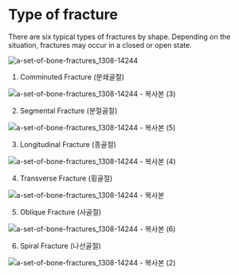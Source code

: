 # Type of fracture

There are six typical types of fractures by shape.
Depending on the situation, fractures may occur in a closed or open state.

![a-set-of-bone-fractures_1308-14244](https://github.com/back582/master-thesis/assets/17943248/bfba62d8-1908-4a46-b12e-207a570ca3b0)

1. Comminuted Fracture (분쇄골절)


![a-set-of-bone-fractures_1308-14244 - 복사본 (3)](https://github.com/back582/master-thesis/assets/17943248/1ca8578e-0495-4f40-b7d2-a88ad2c04637)

2. Segmental Fracture (분절골절)


![a-set-of-bone-fractures_1308-14244 - 복사본 (5)](https://github.com/back582/master-thesis/assets/17943248/2a5efa26-55a1-47d7-b4ea-7fc8aa85a613)

3. Longitudinal Fracture (종골절)


![a-set-of-bone-fractures_1308-14244 - 복사본 (4)](https://github.com/back582/master-thesis/assets/17943248/f7d33f58-e396-4e22-8a88-1ffe6d0ba0b7)

4. Transverse Fracture (횡골절)


![a-set-of-bone-fractures_1308-14244 - 복사본](https://github.com/back582/master-thesis/assets/17943248/03a22341-d168-4a23-a311-701d503f7a9d)

5. Oblique Fracture (사골절)


![a-set-of-bone-fractures_1308-14244 - 복사본 (6)](https://github.com/back582/master-thesis/assets/17943248/18523c8a-6038-4841-b0c1-ce154487431f)

6. Spiral Fracture (나선골절)


![a-set-of-bone-fractures_1308-14244 - 복사본 (2)](https://github.com/back582/master-thesis/assets/17943248/6bc36bfa-ea47-49f3-a40d-f3d4c75198aa)
